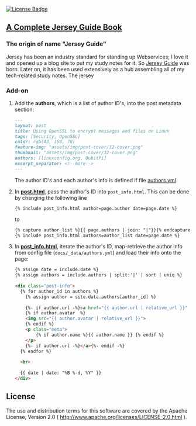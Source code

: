 [![License Badge](https://img.shields.io/badge/License-Apache%202.0-orange.svg?style=for-the-badge) ](https://www.apache.org/licenses/LICENSE-2.0)

[A Complete Jersey Guide Book](https://leadership.qubitpi.org/)
------------------------------

### The origin of name "Jersey Guide"

Jersey has been an industry standard for standing up Webservices; I love it and opened up a blog site to put my study
notes for it. So [Jersey Guide](https://leadership.qubitpi.org/) was born. Later on, it has been used
extensively as a hub assembling all of my tech-related study notes. The jersey

### Add-on

1. Add the **authors**, which is a list of author ID's, into the post metadata section:

   ```markdown
   ---
   layout: post
   title: Using OpenSSL to encrypt messages and files on Linux
   tags: [Security, OpenSSL]
   color: rgb(43, 164, 78)
   feature-img: "assets/img/post-cover/32-cover.png"
   thumbnail: "assets/img/post-cover/32-cover.png"
   authors: [linuxconfig.org, QubitPi]
   excerpt_separator: <!--more-->
   ---
   ```
   
   The author ID's and each author's info is defined if file [authors.yml](./docs/_data/authors.yml)

2. In [**post.html**](./docs/_layouts/post.html), pass the author's ID into `post_info.html`. This can be done by
   changing the following line

   `{% include post_info.html author=page.author date=page.date %}`

   to

   ```html
   {% capture author_list %}{{ page.authors | join: "|"}}{% endcapture %}
   {% include post_info.html authors=author_list date=page.date %}
   ```

3. In [**post_info.html**](./docs/_includes/post_info.html), iterate the author's ID, map-retrieve the author info from
   config file (`docs/_data/authors.yml`) and load their info onto the page:

   ```html
   {% assign date = include.date %}
   {% assign authors = include.authors | split:'|' | sort | uniq %}
  
   <div class="post-info">
     {% for author_id in authors %}
       {% assign author = site.data.authors[author_id] %}
  
       {%- if author.url -%}<a href="{{ author.url | relative_url }}" target="_blank">{%- endif -%}
       {% if author.avatar  %}
       <img src="{{ author.avatar | relative_url }}">
       {% endif %}
       <p class="meta">
           {% if author.name %}{{ author.name }} {% endif %}
       </p>
       {%- if author.url -%}</a>{%- endif -%}
     {% endfor %}
  
     <br>
  
     {{ date | date: "%B %-d, %Y" }}
   </div>
   ```


License
-------

The use and distribution terms for this software are covered by the Apache License, Version 2.0
( http://www.apache.org/licenses/LICENSE-2.0.html ).
